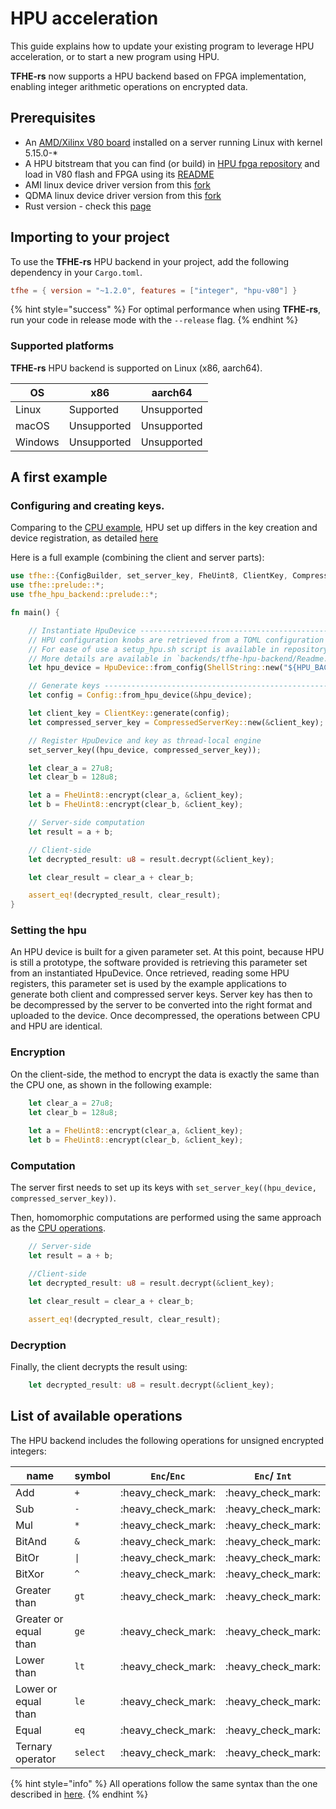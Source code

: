 # HPU acceleration

This guide explains how to update your existing program to leverage HPU acceleration, or to start a new program using HPU.

**TFHE-rs** now supports a HPU backend based on FPGA implementation, enabling integer arithmetic operations on encrypted data.

## Prerequisites

* An [AMD/Xilinx V80 board](https://www.amd.com/en/products/accelerators/alveo/v80.html) installed on a server running Linux with kernel 5.15.0-\*
* A HPU bitstream that you can find (or build) in [HPU fpga repository](https://github.com/zama-ai/hpu_fpga) and load in V80 flash and FPGA using its [README](https://github.com/zama-ai/hpu_fpga/README.md)
* AMI linux device driver version from this [fork](https://github.com/zama-ai/AVED)
* QDMA linux device driver version from this [fork](https://github.com/zama-ai/dma_ip_drivers)
* Rust version - check this [page](../rust_configuration.md)

## Importing to your project

To use the **TFHE-rs** HPU backend in your project, add the following dependency in your `Cargo.toml`.

```toml
tfhe = { version = "~1.2.0", features = ["integer", "hpu-v80"] }
```

{% hint style="success" %}
For optimal performance when using **TFHE-rs**, run your code in release mode with the `--release` flag.
{% endhint %}

### Supported platforms

**TFHE-rs** HPU backend is supported on Linux (x86, aarch64).

| OS      | x86         | aarch64       |
| ------- | ----------- | ------------- |
| Linux   | Supported   | Unsupported   |
| macOS   | Unsupported | Unsupported   |
| Windows | Unsupported | Unsupported   |

## A first example

### Configuring and creating keys.

Comparing to the [CPU example](../../getting_started/quick_start.md), HPU set up differs in the key creation and device registration, as detailed [here](run\_on\_hpu.md#setting-the-hpu)

Here is a full example (combining the client and server parts):

```rust
use tfhe::{ConfigBuilder, set_server_key, FheUint8, ClientKey, CompressedServerKey};
use tfhe::prelude::*;
use tfhe_hpu_backend::prelude::*;

fn main() {

    // Instantiate HpuDevice --------------------------------------------------
    // HPU configuration knobs are retrieved from a TOML configuration file. Prebuilt configurations could be find in `backends/tfhe-hpu-backend/config_store`
    // For ease of use a setup_hpu.sh script is available in repository root folder and it handle the required environment variables setup and driver initialisation
    // More details are available in `backends/tfhe-hpu-backend/Readme.md`
    let hpu_device = HpuDevice::from_config(ShellString::new("${HPU_BACKEND_DIR}/config_store/${HPU_CONFIG}/hpu_config.toml".to_string()));

    // Generate keys ----------------------------------------------------------
    let config = Config::from_hpu_device(&hpu_device);

    let client_key = ClientKey::generate(config);
    let compressed_server_key = CompressedServerKey::new(&client_key);

    // Register HpuDevice and key as thread-local engine
    set_server_key((hpu_device, compressed_server_key));

    let clear_a = 27u8;
    let clear_b = 128u8;

    let a = FheUint8::encrypt(clear_a, &client_key);
    let b = FheUint8::encrypt(clear_b, &client_key);

    // Server-side computation
    let result = a + b;

    // Client-side
    let decrypted_result: u8 = result.decrypt(&client_key);

    let clear_result = clear_a + clear_b;

    assert_eq!(decrypted_result, clear_result);
}
```

### Setting the hpu

An HPU device is built for a given parameter set. At this point, because HPU is still a prototype, the software provided is retrieving this parameter set from an instantiated HpuDevice. Once retrieved, reading some HPU registers, this parameter set is used by the example applications to generate both client and compressed server keys.
Server key has then to be decompressed by the server to be converted into the right format and uploaded to the device.
Once decompressed, the operations between CPU and HPU are identical.

### Encryption

On the client-side, the method to encrypt the data is exactly the same than the CPU one, as shown in the following example:

```Rust
    let clear_a = 27u8;
    let clear_b = 128u8;
    
    let a = FheUint8::encrypt(clear_a, &client_key);
    let b = FheUint8::encrypt(clear_b, &client_key);
```

### Computation

The server first needs to set up its keys with `set_server_key((hpu_device, compressed_server_key))`.

Then, homomorphic computations are performed using the same approach as the [CPU operations](../../fhe-computation/operations/README.md).

``` rust
    // Server-side
    let result = a + b;

    //Client-side
    let decrypted_result: u8 = result.decrypt(&client_key);

    let clear_result = clear_a + clear_b;

    assert_eq!(decrypted_result, clear_result);
```

### Decryption

Finally, the client decrypts the result using:

```Rust
    let decrypted_result: u8 = result.decrypt(&client_key);
```

## List of available operations

The HPU backend includes the following operations for unsigned encrypted integers:

| name                  | symbol         | `Enc`/`Enc`                | `Enc`/ `Int`               |
| --------------------- | -------------- | -------------------------- | -------------------------- |
| Add                   | `+`            | :heavy\_check\_mark:       | :heavy\_check\_mark:       |
| Sub                   | `-`            | :heavy\_check\_mark:       | :heavy\_check\_mark:       |
| Mul                   | `*`            | :heavy\_check\_mark:       | :heavy\_check\_mark:       |
| BitAnd                | `&`            | :heavy\_check\_mark:       | :heavy\_check\_mark:       |
| BitOr                 | `\|`           | :heavy\_check\_mark:       | :heavy\_check\_mark:       |
| BitXor                | `^`            | :heavy\_check\_mark:       | :heavy\_check\_mark:       |
| Greater than          | `gt`           | :heavy\_check\_mark:       | :heavy\_check\_mark:       |
| Greater or equal than | `ge`           | :heavy\_check\_mark:       | :heavy\_check\_mark:       |
| Lower than            | `lt`           | :heavy\_check\_mark:       | :heavy\_check\_mark:       |
| Lower or equal than   | `le`           | :heavy\_check\_mark:       | :heavy\_check\_mark:       |
| Equal                 | `eq`           | :heavy\_check\_mark:       | :heavy\_check\_mark:       |
| Ternary operator      | `select`       | :heavy\_check\_mark:       | :heavy\_check\_mark:       |

{% hint style="info" %}
All operations follow the same syntax than the one described in [here](../../fhe-computation/operations/README.md).
{% endhint %}
